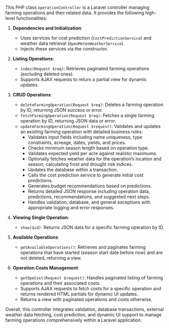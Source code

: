 This PHP class `operationController` is a Laravel controller managing farming operations and their related data. It provides the following high-level functionalities:

1. **Dependencies and Initialization**:
   - Uses services for cost prediction (`CostPredictionService`) and weather data retrieval (`OpenMeteoWeatherService`).
   - Injects these services via the constructor.

2. **Listing Operations**:
   - `index(Request $req)`: Retrieves paginated farming operations (excluding deleted ones).
   - Supports AJAX requests to return a partial view for dynamic updates.

3. **CRUD Operations**:
   - `deleteFarmingOperation(Request $req)`: Deletes a farming operation by ID, returning JSON success or error.
   - `fetchFarmingOperation(Request $req)`: Fetches a single farming operation by ID, returning JSON data or error.
   - `updateFarmingOperation(Request $request)`: Validates and updates an existing farming operation with detailed business rules:
     - Validates input fields including name uniqueness, type constraints, acreage, dates, yields, and prices.
     - Checks minimum season length based on operation type.
     - Validates expected yield per acre against realistic maximums.
     - Optionally fetches weather data for the operation’s location and season, calculating frost and drought risk indices.
     - Updates the database within a transaction.
     - Calls the cost prediction service to generate initial cost predictions.
     - Generates budget recommendations based on predictions.
     - Returns detailed JSON response including operation data, predictions, recommendations, and suggested next steps.
     - Handles validation, database, and general exceptions with appropriate logging and error responses.

4. **Viewing Single Operation**:
   - `show($id)`: Returns JSON data for a specific farming operation by ID.

5. **Available Operations**:
   - `getAvailableOperations()`: Retrieves and paginates farming operations that have started (season start date before now) and are not deleted, returning a view.

6. **Operation Costs Management**:
   - `getOpeCost(Request $request)`: Handles paginated listing of farming operations and their associated costs.
   - Supports AJAX requests to fetch costs for a specific operation and returns rendered HTML partials for dynamic UI updates.
   - Returns a view with paginated operations and costs otherwise.

Overall, this controller integrates validation, database transactions, external weather data fetching, cost prediction, and dynamic UI support to manage farming operations comprehensively within a Laravel application.